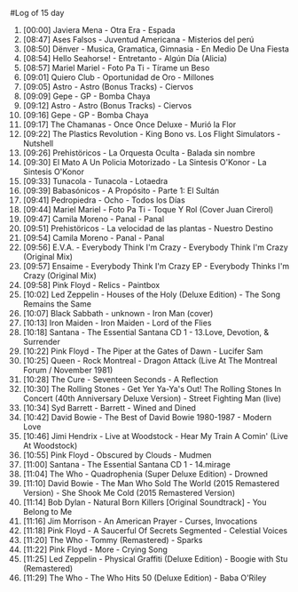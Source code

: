 #Log of 15 day

1. [00:00] Javiera Mena - Otra Era - Espada
1. [08:47] Ases Falsos - Juventud Americana - Misterios del perú
1. [08:50] Dënver - Musica, Gramatica, Gimnasia - En Medio De Una Fiesta
1. [08:54] Hello Seahorse! - Entretanto - Algún Día (Alicia)
1. [08:57] Mariel Mariel - Foto Pa Ti - Tírame un Beso
1. [09:01] Quiero Club - Oportunidad de Oro - Millones
1. [09:05] Astro - Astro (Bonus Tracks) - Ciervos
1. [09:09] Gepe - GP - Bomba Chaya
1. [09:12] Astro - Astro (Bonus Tracks) - Ciervos
1. [09:16] Gepe - GP - Bomba Chaya
1. [09:17] The Chamanas - Once Once Deluxe - Murió la Flor
1. [09:22] The Plastics Revolution - King Bono vs. Los Flight Simulators - Nutshell
1. [09:26] Prehistöricos - La Orquesta Oculta - Balada sin nombre
1. [09:30] El Mato A Un Policia Motorizado - La Sintesis O'Konor - La Sintesis O'Konor
1. [09:33] Tunacola - Tunacola - Lotaedra
1. [09:39] Babasónicos - A Propósito - Parte 1: El Sultán
1. [09:41] Pedropiedra - Ocho - Todos los Días
1. [09:44] Mariel Mariel - Foto Pa Ti - Toque Y Rol (Cover Juan Cirerol)
1. [09:47] Camila Moreno - Panal - Panal
1. [09:51] Prehistöricos - La velocidad de las plantas - Nuestro Destino
1. [09:54] Camila Moreno - Panal - Panal
1. [09:56] E.V.A. - Everybody Think I'm Crazy - Everybody Think I'm Crazy (Original Mix)
1. [09:57] Ensaime - Everybody Think I'm Crazy EP - Everybody Thinks I'm Crazy (Original Mix)
1. [09:58] Pink Floyd - Relics - Paintbox
1. [10:02] Led Zeppelin - Houses of the Holy (Deluxe Edition) - The Song Remains the Same
1. [10:07] Black Sabbath - unknown - Iron Man (cover)
1. [10:13] Iron Maiden - Iron Maiden - Lord of the Flies
1. [10:18] Santana - The Essential Santana CD 1 - 13.Love, Devotion, & Surrender
1. [10:22] Pink Floyd - The Piper at the Gates of Dawn - Lucifer Sam
1. [10:25] Queen - Rock Montreal - Dragon Attack (Live At The Montreal Forum / November 1981)
1. [10:28] The Cure - Seventeen Seconds - A Reflection
1. [10:30] The Rolling Stones - Get Yer Ya-Ya's Out! The Rolling Stones In Concert (40th Anniversary Deluxe Version) - Street Fighting Man (live)
1. [10:34] Syd Barrett - Barrett - Wined and Dined
1. [10:42] David Bowie - The Best of David Bowie 1980-1987 - Modern Love
1. [10:46] Jimi Hendrix - Live at Woodstock - Hear My Train A Comin' (Live At Woodstock)
1. [10:55] Pink Floyd - Obscured by Clouds - Mudmen
1. [11:00] Santana - The Essential Santana CD 1 - 14.mirage
1. [11:04] The Who - Quadrophenia (Super Deluxe Edition) - Drowned
1. [11:10] David Bowie - The Man Who Sold The World (2015 Remastered Version) - She Shook Me Cold (2015 Remastered Version)
1. [11:14] Bob Dylan - Natural Born Killers [Original Soundtrack] - You Belong to Me
1. [11:16] Jim Morrison - An American Prayer - Curses, Invocations
1. [11:18] Pink Floyd - A Saucerful Of Secrets Segmented - Celestial Voices
1. [11:20] The Who - Tommy (Remastered) - Sparks
1. [11:22] Pink Floyd - More - Crying Song
1. [11:25] Led Zeppelin - Physical Graffiti (Deluxe Edition) - Boogie with Stu (Remastered)
1. [11:29] The Who - The Who Hits 50 (Deluxe Edition) - Baba O'Riley
